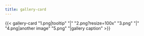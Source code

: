 ```yaml
---
title: gallery-card
---
```


{{< gallery-card "1.png|tooltip" "|" "2.png?resize=100x" "3.png" "|" "4.png|another image" "5.png" "|gallery caption" >}}
